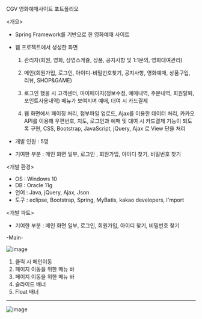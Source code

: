 CGV 영화예매사이트 포트폴리오

<개요>

 - Spring Framework를 기반으로 한 영화예매 사이트

 - 웹 프로젝트에서 생성한 화면
   1. 관리자(회원, 영화, 상영스케쥴, 상품, 공지사항 및 1:1문의, 영화대여관리)
   2. 메인(회원가입, 로그인, 아이디-비밀번호찾기, 공지사항, 영화예매, 상품구입, 리뷰, SHOP&GAME)
   3. 로그인 했을 시  고객센터, 마이페이지(정보수정, 예매내역, 주문내역, 회원탈퇴, 포인트사용내역)
      메뉴가 보여지며 예매, 대여 시 카드결제 
 
   4. 웹 화면에서 페이징 처리, 첨부파일 업로드, Ajax를 이용한 데이터 처리,
      카카오 API를 이용해 우편번호, 지도, 로그인과 예매 및 대여 시 카드결제 기능이 되도록 구현,
      CSS, Bootstrap, JavaScript, jQuery, Ajax 로 View 단을 처리

- 개발 인원 : 5명
- 기여한 부분 : 메인 화면 일부, 로그인 , 회원가입, 아이디 찾기, 비밀번호 찾기

<개발 환경>
- OS : Windows 10
- DB : Oracle 11g
- 언어 : Java, jQuery, Ajax, Json
- 도구 : eclipse, Bootstrap, Spring, MyBatis, kakao developers, I'mport

<개발 파트>
- 기여한 부분 : 메인 화면 일부, 로그인, 회원가입, 아이디 찾기, 비밀번호 찾기

-Main-

![image](https://user-images.githubusercontent.com/78652436/127478820-4ba8530d-4096-4bb1-a242-3d21f5fbb833.png)

1. 클릭 시 메인이동
2. 페이지 이동을 위한 메뉴 바
3. 페이지 이동을 위한 메뉴 바
4. 슬라이드 배너
5. Float 배너
---------------------------------------------------------------------------------------------------------------------------------------------------------------------------------
![image](https://user-images.githubusercontent.com/78652436/127479346-b7e0ec62-4137-4eee-af5f-30566f2bcdf5.png)



